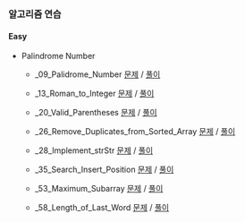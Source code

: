 
### 알고리즘 연습

#### Easy 

- Palindrome Number

    - _09_Palidrome_Number [문제](./resource/_09_Palidrome_Number.md) / [풀이](./src/_09_Palidrome_Number.ts)

    - _13_Roman_to_Integer [문제](./resource/_13_Roman_to_Integer.md) / [풀이](./src/_13_Roman_to_Integer.ts)

    - _20_Valid_Parentheses [문제](./resource/_20_Valid_Parentheses.md) / [풀이](./src/_20_Valid_Parentheses.ts)

    - _26_Remove_Duplicates_from_Sorted_Array [문제](./resource/_26_Remove_Duplicates_from_Sorted_Array.md) / [풀이](./src/_26_Remove_Duplicates_from_Sorted_Array.ts)

    - _28_Implement_strStr [문제](./resource/_28_Implement_strStr.md) / [풀이](./src/_28_Implement_strStr.ts)

    - _35_Search_Insert_Position [문제](./resource/_35_Search_Insert_Position.md) / [풀이](./src/_35_Search_Insert_Position.ts)

    - _53_Maximum_Subarray [문제](./resource/_53_Maximum_Subarray.md) / [풀이](./src/_53_Maximum_Subarray.ts)

    - _58_Length_of_Last_Word [문제](./resource/_58_Length_of_Last_Word.md) / [풀이](./src/_58_Length_of_Last_Word.ts)
